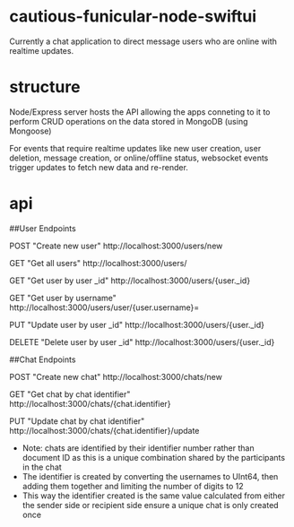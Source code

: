 # cautious-funicular-node-swiftui

Currently a chat application to direct message users who are online with realtime updates.

# structure

Node/Express server hosts the API allowing the apps conneting to it to perform CRUD operations on the data stored in MongoDB (using Mongoose)

For events that require realtime updates like new user creation, user deletion, message creation, or online/offline status, websocket events trigger updates to fetch new data and re-render.

# api

##User Endpoints

POST "Create new user" http://localhost:3000/users/new

GET "Get all users" http://localhost:3000/users/

GET "Get user by user _id" http://localhost:3000/users/{user._id}

GET "Get user by username" http://localhost:3000/users/user/{user.username}=

PUT "Update user by user _id" http://localhost:3000/users/{user._id}

DELETE "Delete user by user _id" http://localhost:3000/users/{user._id}

##Chat Endpoints

POST "Create new chat" http://localhost:3000/chats/new

GET "Get chat by chat identifier" http://localhost:3000/chats/{chat.identifier}

PUT "Update chat by chat identifier" http://localhost:3000/chats/{chat.identifier}/update

* Note: chats are identified by their identifier number rather than document ID as this is a unique combination shared by the participants in the chat
* The identifier is created by converting the usernames to UInt64, then adding them together and limiting the number of digits to 12
* This way the identifier created is the same value calculated from either the sender side or recipient side ensure a unique chat is only created once


